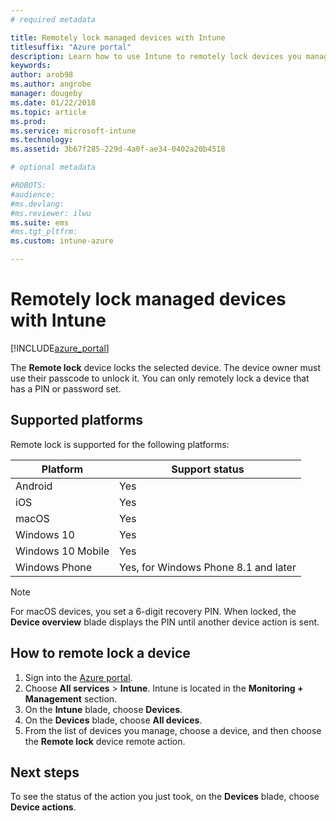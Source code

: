 ```yaml
---
# required metadata

title: Remotely lock managed devices with Intune
titlesuffix: "Azure portal"
description: Learn how to use Intune to remotely lock devices you manage."
keywords:
author: arob98
ms.author: angrobe
manager: dougeby
ms.date: 01/22/2018
ms.topic: article
ms.prod:
ms.service: microsoft-intune
ms.technology:
ms.assetid: 3b67f285-229d-4a0f-ae34-0402a20b4518

# optional metadata

#ROBOTS:
#audience:
#ms.devlang:
#ms.reviewer: ilwu
ms.suite: ems
#ms.tgt_pltfrm:
ms.custom: intune-azure

---
```


# Remotely lock managed devices with Intune


[!INCLUDE[azure_portal](./includes/azure_portal.md)]

The **Remote lock** device locks the selected device. The device owner must use their passcode to unlock it. You can only remotely lock a device that has a PIN or password set.

## Supported platforms

Remote lock is supported for the following platforms:

|Platform|Support status|
|---|---|
|Android|Yes|
|iOS|Yes|
|macOS|Yes|
|Windows 10|Yes|
|Windows 10 Mobile|Yes|
|Windows Phone|Yes, for Windows Phone 8.1 and later|

> [!NOTE]  
> For macOS devices, you set a 6-digit recovery PIN. When locked, the **Device overview** blade displays the PIN until another device action is sent.

## How to remote lock a device

1. Sign into the [Azure portal](https://portal.azure.com).
2. Choose **All services** > **Intune**. Intune is located in the **Monitoring + Management** section.
3. On the **Intune** blade, choose **Devices**.
4. On the **Devices** blade, choose **All devices**.
5. From the list of devices you manage, choose a device, and then choose the **Remote lock** device remote action.

## Next steps

To see the status of the action you just took, on the **Devices** blade, choose **Device actions**.
